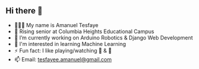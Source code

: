 ## Hi there 👋
- 👨🏿‍💻 My name is Amanuel Tesfaye
- 🏫 Rising senior at Columbia Heights Educational Campus
- 🔭 I’m currently working on Arduino Robotics & Django Web Development
- 🌱 I'm interested in learning Machine Learning
- ⚡ Fun fact: I like playing/watching 🏀 & 🏈
- 📫 Email: tesfayee.amanuel@gmail.com
<!--
**amantesf/amantesf** is a ✨ _special_ ✨ repository because its `README.md` (this file) appears on your GitHub profile.

Here are some ideas to get you started:

- 🔭 I’m currently working on ...
- 🌱 I’m currently learning ...
- 👯 I’m looking to collaborate on ...
- 🤔 I’m looking for help with ...
- 💬 Ask me about ...
- 📫 How to reach me: ...
- 😄 Pronouns: ...
- ⚡ Fun fact: ...
-->
